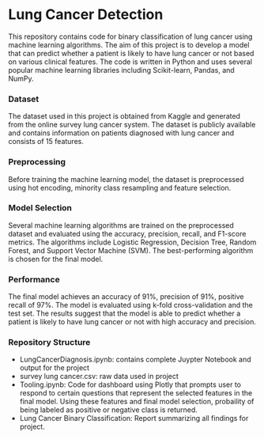 **<h1>Lung Cancer Detection</h1>**

This repository contains code for binary classification of lung cancer using machine learning algorithms. The aim of this project is to develop a model that can predict whether a patient is likely to have lung cancer or not based on various clinical features. The code is written in Python and uses several popular machine learning libraries including Scikit-learn, Pandas, and NumPy.

**<h3>Dataset</h3>**
The dataset used in this project is obtained from Kaggle and generated from the online survey lung cancer system. The dataset is publicly available and contains information on patients diagnosed with lung cancer and consists of 15 features.

**<h3>Preprocessing</h3>**
Before training the machine learning model, the dataset is preprocessed using hot encoding, minority class resampling and feature selection.

**<h3>Model Selection</h3>**
Several machine learning algorithms are trained on the preprocessed dataset and evaluated using the accuracy, precision, recall, and F1-score metrics. The algorithms include Logistic Regression, Decision Tree, Random Forest, and Support Vector Machine (SVM). The best-performing algorithm is chosen for the final model.

**<h3>Performance</h3>**
The final model achieves an accuracy of 91%, precision of 91%, positive recall of 97%. The model is evaluated using k-fold cross-validation and the test set. The results suggest that the model is able to predict whether a patient is likely to have lung cancer or not with high accuracy and precision.

**<h3>Repository Structure</h3>**
* LungCancerDiagnosis.ipynb: contains complete Juypter Notebook and output for the project
* survey lung cancer.csv: raw data used in project
* Tooling.ipynb: Code for dashboard using Plotly that prompts user to respond to certain questions that represent the selected features in the final model. Using these features and final model selection, probaility of being labeled as positive or negative class is returned.
* Lung Cancer Binary Classification: Report summarizing all findings for project.
